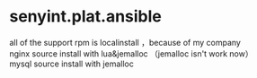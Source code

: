 # senyint.plat.ansible  
all of the support rpm is localinstall ，because of my company  
nginx source install with lua&jemalloc （jemalloc isn't work now）   
mysql source install with jemalloc
